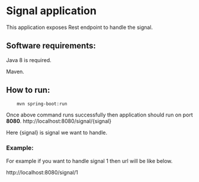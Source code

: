 # Signal application

This application exposes Rest endpoint to handle the signal.

## Software requirements:  
Java 8 is required.

Maven.

## How to run:  
```bash
    mvn spring-boot:run
```

Once above command runs successfully then application should run on port **8080**.
http://localhost:8080/signal/{signal}

Here {signal} is signal we want to handle.
### Example:
For example if you want to handle signal 1 then url will be like below.

http://localhost:8080/signal/1